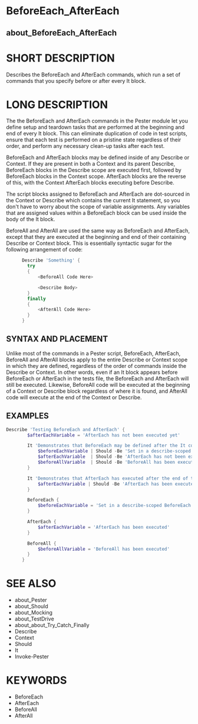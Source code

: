 # BeforeEach_AfterEach
## about_BeforeEach_AfterEach

# SHORT DESCRIPTION
Describes the BeforeEach and AfterEach commands, which run a set of commands
that you specify before or after every It block.

# LONG DESCRIPTION
The the BeforeEach and AfterEach commands in the Pester module let you define
setup and teardown tasks that are performed at the beginning and end of every
It block. This can eliminate duplication of code in test scripts, ensure that
each test is performed on a pristine state regardless of their order,
and perform any necessary clean-up tasks after each test.

BeforeEach and AfterEach blocks may be defined inside of any Describe or Context.
If they are present in both a Context and its parent Describe, BeforeEach blocks
in the Describe scope are executed first, followed by BeforeEach blocks
in the Context scope. AfterEach blocks are the reverse of this, with the Context
AfterEach blocks executing before Describe.

The script blocks assigned to BeforeEach and AfterEach are dot-sourced
in the Context or Describe which contains the current It statement,
so you don't have to worry about the scope of variable assignments.
Any variables that are assigned values within a BeforeEach block can be used
inside the body of the It block.

BeforeAll and AfterAll are used the same way as BeforeEach and AfterEach,
except that they are executed at the beginning and end of their containing
Describe or Context block.  This is essentially syntactic sugar for the following
arrangement of code:

```powershell
      Describe 'Something' {
        try
        {
            <BeforeAll Code Here>

            <Describe Body>
        }
        finally
        {
            <AfterAll Code Here>
        }
      }
```

## SYNTAX AND PLACEMENT

Unlike most of the commands in a Pester script, BeforeEach, AfterEach,
BeforeAll and AfterAll blocks apply to the entire Describe or Context scope
in which they are defined, regardless of the order of commands inside
the Describe or Context. In other words, even if an It block appears before
BeforeEach or AfterEach in the tests file, the BeforeEach and AfterEach
will still be executed. Likewise, BeforeAll code will be executed
at the beginning of a Context or Describe block regardless of where
it is found, and AfterAll code will execute at the end of the Context
or Describe.

## EXAMPLES

```powershell
Describe 'Testing BeforeEach and AfterEach' {
        $afterEachVariable = 'AfterEach has not been executed yet'

        It 'Demonstrates that BeforeEach may be defined after the It command' {
            $beforeEachVariable | Should -Be 'Set in a describe-scoped BeforeEach'
            $afterEachVariable  | Should -Be 'AfterEach has not been executed yet'
            $beforeAllVariable  | Should -Be 'BeforeAll has been executed'
        }

        It 'Demonstrates that AfterEach has executed after the end of the first test' {
            $afterEachVariable | Should -Be 'AfterEach has been executed'
        }

        BeforeEach {
            $beforeEachVariable = 'Set in a describe-scoped BeforeEach'
        }

        AfterEach {
            $afterEachVariable = 'AfterEach has been executed'
        }

        BeforeAll {
            $beforeAllVariable = 'BeforeAll has been executed'
        }
      }
```

# SEE ALSO

- about_Pester
- about_Should
- about_Mocking
- about_TestDrive
- about_about_Try_Catch_Finally
- Describe
- Context
- Should
- It
- Invoke-Pester

# KEYWORDS

- BeforeEach
- AfterEach
- BeforeAll
- AfterAll

